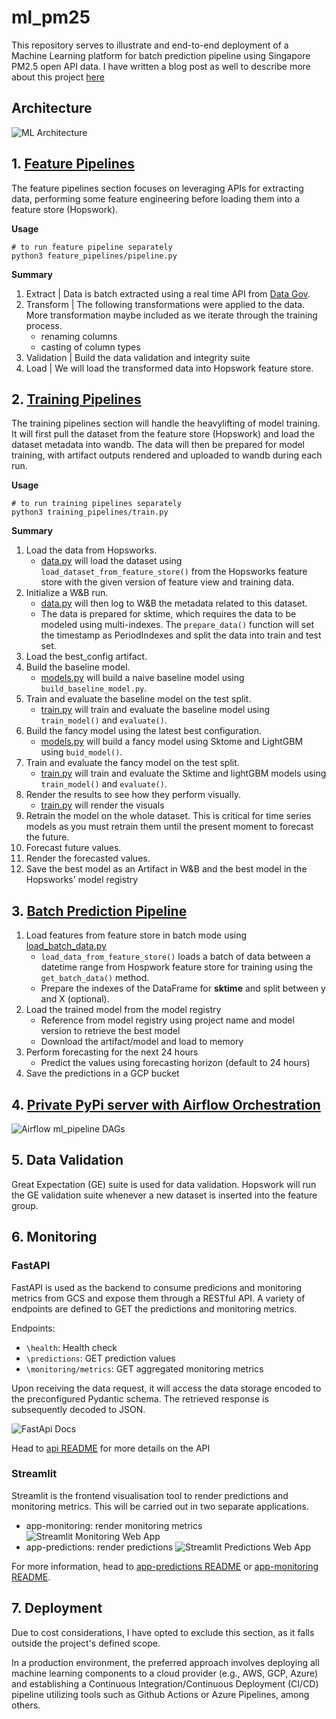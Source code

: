 # ml_pm25

This repository serves to illustrate and end-to-end deployment of a Machine Learning platform for batch prediction pipeline using Singapore PM2.5 open API data. I have written a blog post as well to describe more about this project [here](https://www.layonsan.com/ml_system/)

## Architecture
![ML Architecture](assets/img/ml_architecture_drawio.png)


## 1. [Feature Pipelines](feature_pipelines)

The feature pipelines section focuses on leveraging APIs for extracting data, performing some feature engineering before loading them into a feature store (Hopswork).

**Usage**
```
# to run feature pipeline separately
python3 feature_pipelines/pipeline.py
```

**Summary**
1. Extract | Data is batch extracted using a real time API from [Data Gov](https://beta.data.gov.sg/collections/1394/datasets/d_9b2d180c92c4a3c45b5c671937bd1b5d/view).
2. Transform | The following transformations were applied to the data. More transformation maybe included as we iterate through the training process.
   - renaming columns
   - casting of column types
3. Validation | Build the data validation and integrity suite
4. Load | We will load the transformed data into Hopswork feature store.

## 2. [Training Pipelines](training_pipelines)

The training pipelines section will handle the heavylifting of model training. It will first pull the dataset from the feature store (Hopswork) and load the dataset metadata into wandb. The data will then be prepared for model training, with artifact outputs rendered and uploaded to wandb during each run.

**Usage**
```
# to run training pipelines separately
python3 training_pipelines/train.py
```

**Summary**
1. Load the data from Hopsworks.
   - [data.py](training_pipelines/data.py) will load the dataset using `load_dataset_from_feature_store()` from the Hopsworks feature store with the given version of feature view and training data.   
2. Initialize a W&B run.  
   - [data.py](training_pipelines/data.py) will then log to W&B the metadata related to this dataset.
   - The data is prepared for sktime, which requires the data to be modeled using multi-indexes. The `prepare_data()` function will set the timestamp as PeriodIndexes and split the data into train and test set.  
3. Load the best_config artifact.
4. Build the baseline model.
   - [models.py](training_pipelines/models.py) will build a naive baseline model using `build_baseline_model.py`.
5. Train and evaluate the baseline model on the test split.
   - [train.py](training_pipelines/train.py) will train and evaluate the baseline model using `train_model()` and `evaluate()`. 
6. Build the fancy model using the latest best configuration.
   - [models.py](training_pipelines/models.py) will build a fancy model using Sktome and LightGBM using `buid_model()`.
7. Train and evaluate the fancy model on the test split.
   - [train.py](training_pipelines/train.py) will train and evaluate the Sktime and lightGBM models using `train_model()` and `evaluate()`. 
8. Render the results to see how they perform visually.
   - [train.py](training_pipelines/train.py) will render the visuals
9.  Retrain the model on the whole dataset. This is critical for time series models as you must retrain them until the present moment to forecast the future.
10.  Forecast future values.
11.  Render the forecasted values.
12.  Save the best model as an Artifact in W&B and the best model in the Hopsworks' model registry

## 3. [Batch Prediction Pipeline](batch_prediction_pipelines)

1. Load features from feature store in batch mode using [load_batch_data.py](batch_prediction_pipelines/load_batch_data.py)
   - `load_data_from_feature_store()` loads a batch of data between a datetime range from Hospwork feature store for training using the `get_batch_data()` method.
   - Prepare the indexes of the DataFrame for **sktime** and split between y and X (optional).
2. Load the trained model from the model registry
   - Reference from model registry using project name and model version to retrieve the best model
   - Download the artifact/model and load to memory
3. Perform forecasting for the next 24 hours
   - Predict the values using forecasting horizon (default to 24 hours) 
4. Save the predictions in a GCP bucket

## 4. [Private PyPi server with Airflow Orchestration](airflow)

![Airflow ml_pipeline DAGs](assets/img/ml_pipeline_dags.png)


## 5. Data Validation

Great Expectation (GE) suite is used for data validation. Hopswork will run the GE validation suite whenever a new dataset is inserted into the feature group.

## 6. Monitoring

### FastAPI
FastAPI is used as the backend to consume predicions and monitoring metrics from GCS and expose them through a RESTful API. A variety of endpoints are defined to GET the predictions and monitoring metrics. 

Endpoints:
- `\health`: Health check
- `\predictions`: GET prediction values
- `\monitoring/metrics`: GET aggregated monitoring metrics

Upon receiving the data request, it will access the data storage encoded to the preconfigured Pydantic schema. The retrieved response is subsequently decoded to JSON.

![FastApi Docs](assets/img/fastapi.png)

Head to [api README](app-api/README.md) for more details on the API

### Streamlit

Streamlit is the frontend visualisation tool to render predictions and monitoring metrics. This will be carried out in two separate applications.
- app-monitoring: render monitoring metrics
![Streamlit Monitoring Web App](assets/img/app-monitoring.png)
- app-predictions: render predictions
![Streamlit Predictions Web App](assets/img/app-predictions.png)

For more information, head to [app-predictions README](app-predictions/README.md) or [app-monitoring README](app-monitoring/README.md).

## 7. Deployment

Due to cost considerations, I have opted to exclude this section, as it falls outside the project's defined scope.

In a production environment, the preferred approach involves deploying all machine learning components to a cloud provider (e.g., AWS, GCP, Azure) and establishing a Continuous Integration/Continuous Deployment (CI/CD) pipeline utilizing tools such as Github Actions or Azure Pipelines, among others.

 